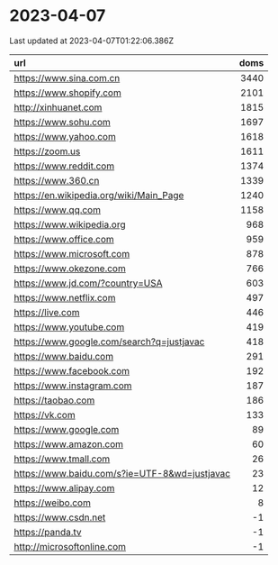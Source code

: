 # 2023-04-07

<!-- BEGIN -->
Last updated at 2023-04-07T01:22:06.386Z

url | doms
:- | -:
https://www.sina.com.cn | 3440
https://www.shopify.com | 2101
http://xinhuanet.com | 1815
https://www.sohu.com | 1697
https://www.yahoo.com | 1618
https://zoom.us | 1611
https://www.reddit.com | 1374
https://www.360.cn | 1339
https://en.wikipedia.org/wiki/Main_Page | 1240
https://www.qq.com | 1158
https://www.wikipedia.org | 968
https://www.office.com | 959
https://www.microsoft.com | 878
https://www.okezone.com | 766
https://www.jd.com/?country=USA | 603
https://www.netflix.com | 497
https://live.com | 446
https://www.youtube.com | 419
https://www.google.com/search?q=justjavac | 418
https://www.baidu.com | 291
https://www.facebook.com | 192
https://www.instagram.com | 187
https://taobao.com | 186
https://vk.com | 133
https://www.google.com | 89
https://www.amazon.com | 60
https://www.tmall.com | 26
https://www.baidu.com/s?ie=UTF-8&wd=justjavac | 23
https://www.alipay.com | 12
https://weibo.com | 8
https://www.csdn.net | -1
https://panda.tv | -1
http://microsoftonline.com | -1
<!-- END -->
